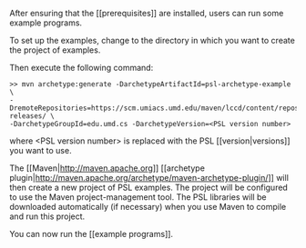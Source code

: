 After ensuring that the [[prerequisites]] are installed, users can run some example programs. 

To set up the examples, change to the directory in which you want to create the project of examples.

Then execute the following command:

```
>> mvn archetype:generate -DarchetypeArtifactId=psl-archetype-example \
-DremoteRepositories=https://scm.umiacs.umd.edu/maven/lccd/content/repositories/psl-releases/ \
-DarchetypeGroupId=edu.umd.cs -DarchetypeVersion=<PSL version number>
```

where \<PSL version number\> is replaced with the PSL [[version|versions]] you want to use.

The [[Maven|http://maven.apache.org]] [[archetype plugin|http://maven.apache.org/archetype/maven-archetype-plugin/]] will then create a new project of PSL examples. The project will be configured to use the Maven project-management tool. The PSL libraries will be downloaded automatically (if necessary) when you use Maven to compile and run this project.

You can now run the [[example programs]].